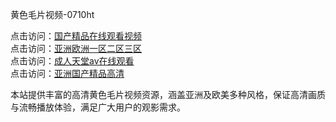黄色毛片视频-0710ht

点击访问：<a href="https://heiliaoga6s9v.pages.dev">国产精品在线观看视频</a><br>
点击访问：<a href="https://heiliaowzu4ur.pages.dev">亚洲欧洲一区二区三区</a><br>
点击访问：<a href="https://heiliaoxwd5i8.pages.dev">成人天堂av在线观看</a><br>
点击访问：<a href="https://heiliaowt0d7p.pages.dev">亚洲国产精品高清</a><br>

本站提供丰富的高清黄色毛片视频资源，涵盖亚洲及欧美多种风格，保证高清画质与流畅播放体验，满足广大用户的观影需求。

<span style="display:none;">[Canonical link](https://github.com/hehe20250710/hehe12)</span>
